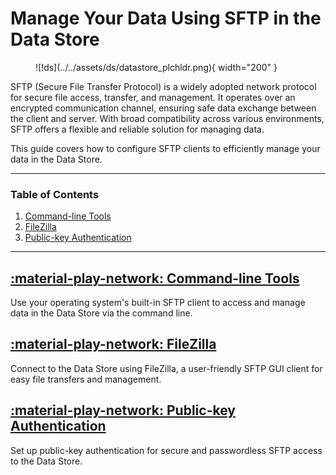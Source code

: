 # Manage Your Data Using SFTP in the Data Store

<figure markdown>
  ![!ds](../../assets/ds/datastore_plchldr.png){ width="200" }
</figure>

SFTP (Secure File Transfer Protocol) is a widely adopted network protocol for secure file access, transfer, and management. It operates over an encrypted communication channel, ensuring safe data exchange between the client and server. With broad compatibility across various environments, SFTP offers a flexible and reliable solution for managing data.  

This guide covers how to configure SFTP clients to efficiently manage your data in the Data Store.

---

### Table of Contents

1. [Command-line Tools](cli.md)
2. [FileZilla](filezilla.md)
3. [Public-key Authentication](public_key_configuration.md)

---

## [:material-play-network: Command-line Tools](cli.md)

Use your operating system's built-in SFTP client to access and manage data in the Data Store via the command line.

## [:material-play-network: FileZilla](filezilla.md)

Connect to the Data Store using FileZilla, a user-friendly SFTP GUI client for easy file transfers and management.

## [:material-play-network: Public-key Authentication](public_key_configuration.md)

Set up public-key authentication for secure and passwordless SFTP access to the Data Store.

